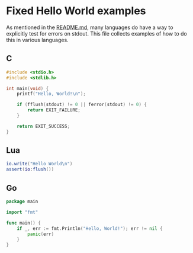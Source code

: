 # Fixed Hello World examples

As mentioned in the [README.md](README.md), many languages do have a way
to explicitly test for errors on stdout. This file collects examples of
how to do this in various languages.

## C

```c
#include <stdio.h>
#include <stdlib.h>

int main(void) {
    printf("Hello, World!\n");

    if (fflush(stdout) != 0 || ferror(stdout) != 0) {
        return EXIT_FAILURE;
    }

    return EXIT_SUCCESS;
}
```

## Lua

```lua
io.write("Hello World\n")
assert(io:flush())
```

## Go

```go
package main

import "fmt"

func main() {
	if _, err := fmt.Println("Hello, World!"); err != nil {
		panic(err)
	}
}
```

